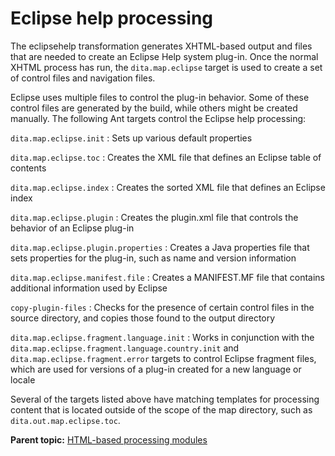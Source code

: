 # Eclipse help processing

The eclipsehelp transformation generates XHTML-based output and files that are needed to create an Eclipse Help system plug-in. Once the normal XHTML process has run, the `dita.map.eclipse` target is used to create a set of control files and navigation files.

Eclipse uses multiple files to control the plug-in behavior. Some of these control files are generated by the build, while others might be created manually. The following Ant targets control the Eclipse help processing:

 `dita.map.eclipse.init`
 :   Sets up various default properties

  `dita.map.eclipse.toc`
 :   Creates the XML file that defines an Eclipse table of contents

  `dita.map.eclipse.index`
 :   Creates the sorted XML file that defines an Eclipse index

  `dita.map.eclipse.plugin`
 :   Creates the plugin.xml file that controls the behavior of an Eclipse plug-in

  `dita.map.eclipse.plugin.properties`
 :   Creates a Java properties file that sets properties for the plug-in, such as name and version information

  `dita.map.eclipse.manifest.file`
 :   Creates a MANIFEST.MF file that contains additional information used by Eclipse

  `copy-plugin-files`
 :   Checks for the presence of certain control files in the source directory, and copies those found to the output directory

  `dita.map.eclipse.fragment.language.init`
 :   Works in conjunction with the `dita.map.eclipse.fragment.language.country.init` and `dita.map.eclipse.fragment.error` targets to control Eclipse fragment files, which are used for versions of a plug-in created for a new language or locale

 Several of the targets listed above have matching templates for processing content that is located outside of the scope of the map directory, such as `dita.out.map.eclipse.toc`.

**Parent topic:** [HTML-based processing modules](../dev_ref/XhtmlWithNavigation.md)

